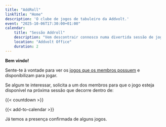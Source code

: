 ```yaml
---
title: "AddRoll"
linkTitle: "Home"
description: 'O clube de jogos de tabuleiro da Addvolt.'
event: "2025-10-06T17:30:00+01:00"
calendar:
    title: "Sessão Addroll"
    description: "Vem descontrair connosco numa divertida sessão de jogos de tabuleiro."
    location: "Addvolt Office"
    duration: 2 
---
```


**Bem vindo!**

Sente-te à vontade para ver os [jogos que os membros possuem](/games) e disponibilizam para jogar.

Se algum te interessar, solicita a um dos membros para que o jogo esteja disponível na próxima sessão que decorre dentro
de:

{{< countdown >}}

{{< add-to-calendar >}}

Já temos a presença confirmada de alguns jogos.
